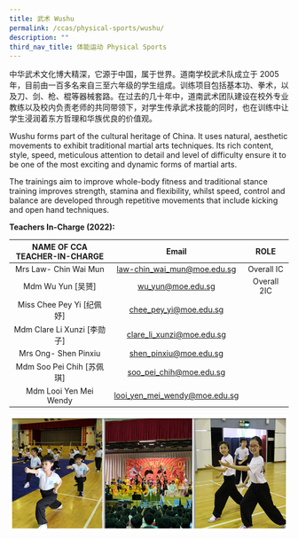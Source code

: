 ```yaml
---
title: 武术 Wushu
permalink: /ccas/physical-sports/wushu/
description: ""
third_nav_title: 体能运动 Physical Sports
---
```

中华武术文化博大精深，它源于中国，属于世界。道南学校武术队成立于 2005 年，目前由一百多名来自三至六年级的学生组成。训练项目包括基本功、拳术，以及刀、剑、枪、棍等器械套路。在过去的几十年中，道南武术团队建设在校外专业教练以及校内负责老师的共同带领下，对学生传承武术技能的同时，也在训练中让学生浸润着东方哲理和华族优良的价值观。

Wushu forms part of the cultural heritage of China. It uses natural, aesthetic movements to exhibit traditional martial arts techniques. Its rich content, style, speed, meticulous attention to detail and level of difficulty ensure it to be one of the most exciting and dynamic forms of martial arts.

The trainings aim to improve whole-body fitness and traditional stance training improves strength, stamina and flexibility, whilst speed, control and balance are developed through repetitive movements that include kicking and open hand techniques.

**Teachers In-Charge (2022):**

| NAME OF CCA<br>TEACHER-IN-CHARGE |             Email             |     ROLE    |
|:--------------------------------:|:-----------------------------:|:-----------:|
|       Mrs Law- Chin Wai Mun      |  law-chin_wai_mun@moe.edu.sg  |  Overall IC |
|         Mdm Wu Yun [吴赟]        |       wu_yun@moe.edu.sg       | Overall 2IC |
|     Miss Chee Pey Yi [纪佩妤]    |     chee_pey_yi@moe.edu.sg    |             |
|    Mdm Clare Li Xunzi [李勋子]   |   clare_li_xunzi@moe.edu.sg   |             |
|       Mrs Ong- Shen Pinxiu       |     shen_pinxiu@moe.edu.sg    |             |
|     Mdm Soo Pei Chih [苏佩琪]    |    soo_pei_chih@moe.edu.sg    |             |
|      Mdm Looi Yen Mei Wendy      | looi_yen_mei_wendy@moe.edu.sg |             |

![](/images/CCAs_%20wushu_2021.jpg)